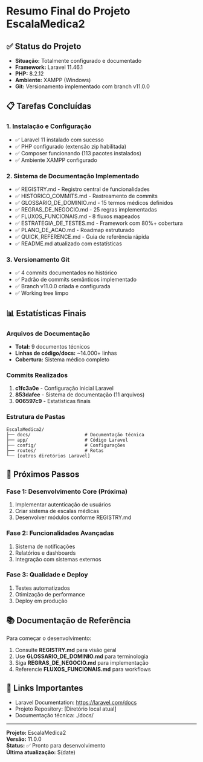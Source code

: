 # Resumo Final do Projeto EscalaMedica2

## ✅ Status do Projeto
- **Situação:** Totalmente configurado e documentado
- **Framework:** Laravel 11.46.1
- **PHP:** 8.2.12
- **Ambiente:** XAMPP (Windows)
- **Git:** Versionamento implementado com branch v11.0.0

## 📋 Tarefas Concluídas

### 1. Instalação e Configuração
- ✅ Laravel 11 instalado com sucesso
- ✅ PHP configurado (extensão zip habilitada)
- ✅ Composer funcionando (113 pacotes instalados)
- ✅ Ambiente XAMPP configurado

### 2. Sistema de Documentação Implementado
- ✅ REGISTRY.md - Registro central de funcionalidades
- ✅ HISTORICO_COMMITS.md - Rastreamento de commits
- ✅ GLOSSARIO_DE_DOMINIO.md - 15 termos médicos definidos
- ✅ REGRAS_DE_NEGOCIO.md - 25 regras implementadas
- ✅ FLUXOS_FUNCIONAIS.md - 8 fluxos mapeados
- ✅ ESTRATEGIA_DE_TESTES.md - Framework com 80%+ cobertura
- ✅ PLANO_DE_ACAO.md - Roadmap estruturado
- ✅ QUICK_REFERENCE.md - Guia de referência rápida
- ✅ README.md atualizado com estatísticas

### 3. Versionamento Git
- ✅ 4 commits documentados no histórico
- ✅ Padrão de commits semânticos implementado
- ✅ Branch v11.0.0 criada e configurada
- ✅ Working tree limpo

## 📊 Estatísticas Finais

### Arquivos de Documentação
- **Total:** 9 documentos técnicos
- **Linhas de código/docs:** ~14.000+ linhas
- **Cobertura:** Sistema médico completo

### Commits Realizados
1. **c1fc3a0e** - Configuração inicial Laravel
2. **853dafee** - Sistema de documentação (11 arquivos)
3. **006597c9** - Estatísticas finais

### Estrutura de Pastas
```
EscalaMedica2/
├── docs/                    # Documentação técnica
├── app/                     # Código Laravel
├── config/                  # Configurações
├── routes/                  # Rotas
└── [outros diretórios Laravel]
```

## 🚀 Próximos Passos

### Fase 1: Desenvolvimento Core (Próxima)
1. Implementar autenticação de usuários
2. Criar sistema de escalas médicas
3. Desenvolver módulos conforme REGISTRY.md

### Fase 2: Funcionalidades Avançadas
1. Sistema de notificações
2. Relatórios e dashboards
3. Integração com sistemas externos

### Fase 3: Qualidade e Deploy
1. Testes automatizados
2. Otimização de performance
3. Deploy em produção

## 📚 Documentação de Referência

Para começar o desenvolvimento:
1. Consulte **REGISTRY.md** para visão geral
2. Use **GLOSSARIO_DE_DOMINIO.md** para terminologia
3. Siga **REGRAS_DE_NEGOCIO.md** para implementação
4. Referencie **FLUXOS_FUNCIONAIS.md** para workflows

## 🔗 Links Importantes
- Laravel Documentation: https://laravel.com/docs
- Projeto Repository: [Diretório local atual]
- Documentação técnica: ./docs/

---
**Projeto:** EscalaMedica2  
**Versão:** 11.0.0  
**Status:** ✅ Pronto para desenvolvimento  
**Última atualização:** $(date)